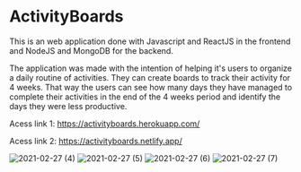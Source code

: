 # ActivityBoards
This is an web application done with Javascript and ReactJS in the frontend and NodeJS and MongoDB for the backend.

The application was made with the intention of helping it's users to organize a daily routine of activities. They can create boards
to track their activity for 4 weeks. That way the users can see how many days they have managed to complete their activities in the
end of the 4 weeks period and identify the days they were less productive.

Acess link 1:
https://activityboards.herokuapp.com/


Acess link 2:
https://activityboards.netlify.app/

![2021-02-27 (4)](https://user-images.githubusercontent.com/53490820/109397866-d209d300-7917-11eb-8958-408b9e1bd325.png)
![2021-02-27 (5)](https://user-images.githubusercontent.com/53490820/109397876-de8e2b80-7917-11eb-96ee-9471a86a0096.png)
![2021-02-27 (6)](https://user-images.githubusercontent.com/53490820/109397892-07aebc00-7918-11eb-9b27-7cd12180fbca.png)
![2021-02-27 (7)](https://user-images.githubusercontent.com/53490820/109397899-1ac18c00-7918-11eb-8f0d-5058e4c38607.png)

